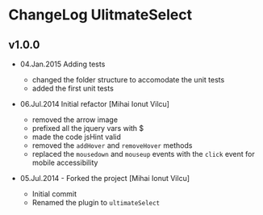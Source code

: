 ChangeLog UlitmateSelect
=========

v1.0.0
------
- 04.Jan.2015 Adding tests
    - changed the folder structure to accomodate the unit tests
    - added the first unit tests
- 06.Jul.2014 Initial refactor [Mihai Ionut Vilcu] 
    - removed the arrow image 
    - prefixed all the jquery vars with $
    - made the code jsHint valid 
    - removed the `addHover` and `removeHover` methods
    - replaced the `mousedown` and `mouseup` events with the `click` event for mobile accessibility

- 05.Jul.2014 - Forked the project [Mihai Ionut Vilcu]  
    - Initial commit
    - Renamed the plugin to `ultimateSelect` 
